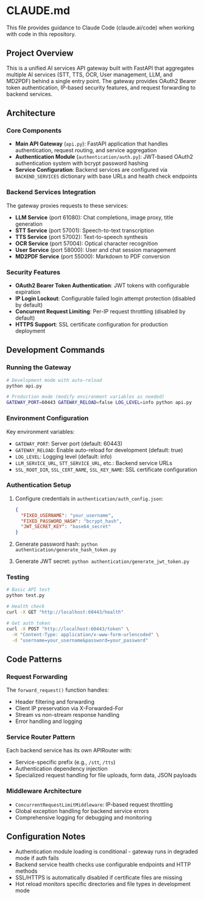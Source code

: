 # CLAUDE.md

This file provides guidance to Claude Code (claude.ai/code) when working with code in this repository.

## Project Overview

This is a unified AI services API gateway built with FastAPI that aggregates multiple AI services (STT, TTS, OCR, User management, LLM, and MD2PDF) behind a single entry point. The gateway provides OAuth2 Bearer token authentication, IP-based security features, and request forwarding to backend services.

## Architecture

### Core Components

- **Main API Gateway** (`api.py`): FastAPI application that handles authentication, request routing, and service aggregation
- **Authentication Module** (`authentication/auth.py`): JWT-based OAuth2 authentication system with bcrypt password hashing
- **Service Configuration**: Backend services are configured via `BACKEND_SERVICES` dictionary with base URLs and health check endpoints

### Backend Services Integration

The gateway proxies requests to these services:
- **LLM Service** (port 61080): Chat completions, image proxy, title generation
- **STT Service** (port 57001): Speech-to-text transcription
- **TTS Service** (port 57002): Text-to-speech synthesis  
- **OCR Service** (port 57004): Optical character recognition
- **User Service** (port 58000): User and chat session management
- **MD2PDF Service** (port 55000): Markdown to PDF conversion

### Security Features

- **OAuth2 Bearer Token Authentication**: JWT tokens with configurable expiration
- **IP Login Lockout**: Configurable failed login attempt protection (disabled by default)
- **Concurrent Request Limiting**: Per-IP request throttling (disabled by default)
- **HTTPS Support**: SSL certificate configuration for production deployment

## Development Commands

### Running the Gateway

```bash
# Development mode with auto-reload
python api.py

# Production mode (modify environment variables as needed)
GATEWAY_PORT=60443 GATEWAY_RELOAD=false LOG_LEVEL=info python api.py
```

### Environment Configuration

Key environment variables:
- `GATEWAY_PORT`: Server port (default: 60443)
- `GATEWAY_RELOAD`: Enable auto-reload for development (default: true)
- `LOG_LEVEL`: Logging level (default: info)
- `LLM_SERVICE_URL`, `STT_SERVICE_URL`, etc.: Backend service URLs
- `SSL_ROOT_DIR`, `SSL_CERT_NAME`, `SSL_KEY_NAME`: SSL certificate configuration

### Authentication Setup

1. Configure credentials in `authentication/auth_config.json`:
   ```json
   {
     "FIXED_USERNAME": "your_username",
     "FIXED_PASSWORD_HASH": "bcrypt_hash",
     "JWT_SECRET_KEY": "base64_secret"
   }
   ```

2. Generate password hash: `python authentication/generate_hash_token.py`
3. Generate JWT secret: `python authentication/generate_jwt_token.py`

### Testing

```bash
# Basic API test
python test.py

# Health check
curl -X GET "http://localhost:60443/health"

# Get auth token
curl -X POST "http://localhost:60443/token" \
  -H "Content-Type: application/x-www-form-urlencoded" \
  -d "username=your_username&password=your_password"
```

## Code Patterns

### Request Forwarding

The `forward_request()` function handles:
- Header filtering and forwarding
- Client IP preservation via X-Forwarded-For
- Stream vs non-stream response handling
- Error handling and logging

### Service Router Pattern

Each backend service has its own APIRouter with:
- Service-specific prefix (e.g., `/stt`, `/tts`)
- Authentication dependency injection
- Specialized request handling for file uploads, form data, JSON payloads

### Middleware Architecture

- `ConcurrentRequestLimitMiddleware`: IP-based request throttling
- Global exception handling for backend service errors
- Comprehensive logging for debugging and monitoring

## Configuration Notes

- Authentication module loading is conditional - gateway runs in degraded mode if auth fails
- Backend service health checks use configurable endpoints and HTTP methods
- SSL/HTTPS is automatically disabled if certificate files are missing
- Hot reload monitors specific directories and file types in development mode